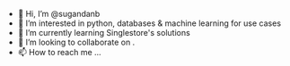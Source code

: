 - 👋 Hi, I’m @sugandanb
- 👀 I’m interested in python, databases & machine learning for use cases
- 🌱 I’m currently learning Singlestore's solutions
- 💞️ I’m looking to collaborate on .
- 📫 How to reach me ...

<!---
sugandanb/sugandanb is a ✨ special ✨ repository because its `README.md` (this file) appears on your GitHub profile.
You can click the Preview link to take a look at your changes.
--->
